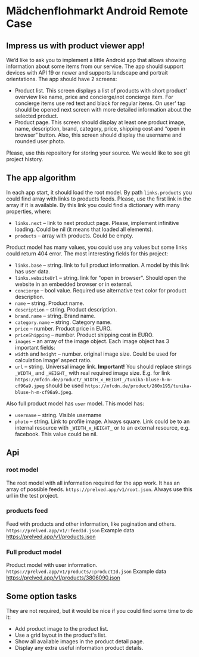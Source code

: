 # Mädchenflohmarkt Android Remote Case

## Impress us with product viewer app!

We’d like to ask you to implement a little Android app that allows showing information about some items from our service. The app should support devices with API 19 or newer and supports landscape and portrait orientations. The app should have 2 screens:

- Product list. This screen displays a list of products with short product’ overview like name, price and concierge/not concierge item. For concierge items use red text and black for regular items. On user' tap should be opened next screen with more detailed information about the selected product.
- Product page. This screen should display at least one product image, name, description, brand, category, price, shipping cost and “open in browser” button. Also, this screen should display the username and rounded user photo.

Please, use this repository for storing your source. We would like to see git project history.

## The app algorithm

In each app start, it should load the root model. By path `links.products` you could find array with links to products feeds. Please, use the first link in the array if it is available. By this link you could find a dictionary with many properties, where:

- `links.next` – link to next product page. Please, implement infinitive loading. Could be nil (it means that loaded all elements).
- `products` – array with products. Could be empty.

Product model has many values, you could use any values but some links could return 404 error. The most interesting fields for this project:

- `links.base` – string. link to full product information. A model by this link has user data.
- `links.websiteUrl` – string. link for "open in browser". Should open the website in an embedded browser or in external.
- `concierge` – bool value. Required use alternative text color for product description.
- `name` – string. Product name.
- `description` – string. Product description.
- `brand.name` – string. Brand name.
- `category.name` – string. Category name.
- `price` – number. Product price in EURO.
- `priceShipping` – number. Product shipping cost in EURO.
- `images` – an array of the image object. Each image object has 3 important fields:
- `width` and `height` – number. original image size. Could be used for calculation image’ aspect ratio.
- `url` – string. Universal image link. **Important!** You should replace strings `_WIDTH_` and `_HEIGHT_` with real required image size. E.g. for link `https://mfcdn.de/product/_WIDTH_x_HEIGHT_/tunika-bluse-h-m-cf96a9.jpeg` should be used `https://mfcdn.de/product/260x195/tunika-bluse-h-m-cf96a9.jpeg`.

Also full product model has `user` model. This model has:

- `username` – string. Visible username
- `photo` – string. Link to profile image. Always square. Link could be to an internal resource with `_WIDTH_x_HEIGHT_` or to an external resource, e.g. facebook. This value could be nil.

## Api

### root model

The root model with all information required for the app work. It has an array of possible feeds.
`https://prelved.app/v1/root.json`. Always use this url in the test project.

### products feed

Feed with products and other information, like pagination and others.
`https://prelved.app/v1/:feedId.json`
Example data https://prelved.app/v1/products.json

### Full product model

Product model with user information.
`https://prelved.app/v1/products/:productId.json`
Example data https://prelved.app/v1/products/3806090.json

## Some option tasks

They are not required, but it would be nice if you could find some time to do it:

- Add product image to the product list.
- Use a grid layout in the product's list.
- Show all available images in the product detail page.
- Display any extra useful information product details.

